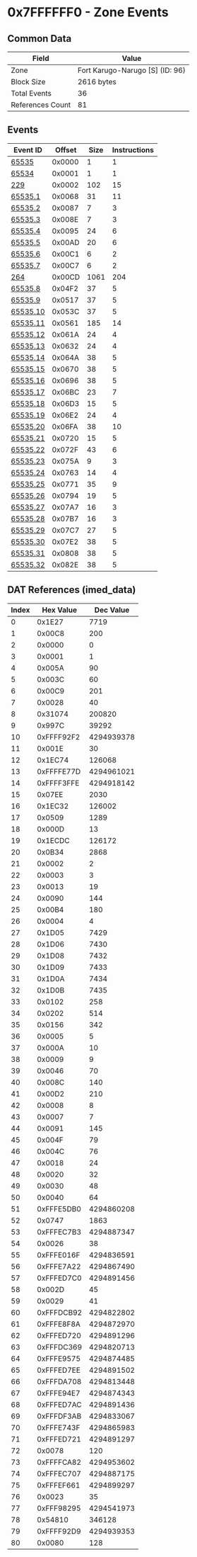 # 0x7FFFFFF0 - Zone Events

## Common Data

| Field            | Value                           |
|------------------|---------------------------------|
| Zone             | Fort Karugo-Narugo [S] (ID: 96) |
| Block Size       | 2616 bytes                      |
| Total Events     | 36                              |
| References Count | 81                              |

## Events

| Event ID                  | Offset   |   Size |   Instructions |
|---------------------------|----------|--------|----------------|
| [65535](./65535.md)       | 0x0000   |      1 |              1 |
| [65534](./65534.md)       | 0x0001   |      1 |              1 |
| [229](./229.md)           | 0x0002   |    102 |             15 |
| [65535.1](./65535.1.md)   | 0x0068   |     31 |             11 |
| [65535.2](./65535.2.md)   | 0x0087   |      7 |              3 |
| [65535.3](./65535.3.md)   | 0x008E   |      7 |              3 |
| [65535.4](./65535.4.md)   | 0x0095   |     24 |              6 |
| [65535.5](./65535.5.md)   | 0x00AD   |     20 |              6 |
| [65535.6](./65535.6.md)   | 0x00C1   |      6 |              2 |
| [65535.7](./65535.7.md)   | 0x00C7   |      6 |              2 |
| [264](./264.md)           | 0x00CD   |   1061 |            204 |
| [65535.8](./65535.8.md)   | 0x04F2   |     37 |              5 |
| [65535.9](./65535.9.md)   | 0x0517   |     37 |              5 |
| [65535.10](./65535.10.md) | 0x053C   |     37 |              5 |
| [65535.11](./65535.11.md) | 0x0561   |    185 |             14 |
| [65535.12](./65535.12.md) | 0x061A   |     24 |              4 |
| [65535.13](./65535.13.md) | 0x0632   |     24 |              4 |
| [65535.14](./65535.14.md) | 0x064A   |     38 |              5 |
| [65535.15](./65535.15.md) | 0x0670   |     38 |              5 |
| [65535.16](./65535.16.md) | 0x0696   |     38 |              5 |
| [65535.17](./65535.17.md) | 0x06BC   |     23 |              7 |
| [65535.18](./65535.18.md) | 0x06D3   |     15 |              5 |
| [65535.19](./65535.19.md) | 0x06E2   |     24 |              4 |
| [65535.20](./65535.20.md) | 0x06FA   |     38 |             10 |
| [65535.21](./65535.21.md) | 0x0720   |     15 |              5 |
| [65535.22](./65535.22.md) | 0x072F   |     43 |              6 |
| [65535.23](./65535.23.md) | 0x075A   |      9 |              3 |
| [65535.24](./65535.24.md) | 0x0763   |     14 |              4 |
| [65535.25](./65535.25.md) | 0x0771   |     35 |              9 |
| [65535.26](./65535.26.md) | 0x0794   |     19 |              5 |
| [65535.27](./65535.27.md) | 0x07A7   |     16 |              3 |
| [65535.28](./65535.28.md) | 0x07B7   |     16 |              3 |
| [65535.29](./65535.29.md) | 0x07C7   |     27 |              5 |
| [65535.30](./65535.30.md) | 0x07E2   |     38 |              5 |
| [65535.31](./65535.31.md) | 0x0808   |     38 |              5 |
| [65535.32](./65535.32.md) | 0x082E   |     38 |              5 |

## DAT References (imed_data)

|   Index | Hex Value   |   Dec Value |
|---------|-------------|-------------|
|       0 | 0x1E27      |        7719 |
|       1 | 0x00C8      |         200 |
|       2 | 0x0000      |           0 |
|       3 | 0x0001      |           1 |
|       4 | 0x005A      |          90 |
|       5 | 0x003C      |          60 |
|       6 | 0x00C9      |         201 |
|       7 | 0x0028      |          40 |
|       8 | 0x31074     |      200820 |
|       9 | 0x997C      |       39292 |
|      10 | 0xFFFF92F2  |  4294939378 |
|      11 | 0x001E      |          30 |
|      12 | 0x1EC74     |      126068 |
|      13 | 0xFFFFE77D  |  4294961021 |
|      14 | 0xFFFF3FFE  |  4294918142 |
|      15 | 0x07EE      |        2030 |
|      16 | 0x1EC32     |      126002 |
|      17 | 0x0509      |        1289 |
|      18 | 0x000D      |          13 |
|      19 | 0x1ECDC     |      126172 |
|      20 | 0x0B34      |        2868 |
|      21 | 0x0002      |           2 |
|      22 | 0x0003      |           3 |
|      23 | 0x0013      |          19 |
|      24 | 0x0090      |         144 |
|      25 | 0x00B4      |         180 |
|      26 | 0x0004      |           4 |
|      27 | 0x1D05      |        7429 |
|      28 | 0x1D06      |        7430 |
|      29 | 0x1D08      |        7432 |
|      30 | 0x1D09      |        7433 |
|      31 | 0x1D0A      |        7434 |
|      32 | 0x1D0B      |        7435 |
|      33 | 0x0102      |         258 |
|      34 | 0x0202      |         514 |
|      35 | 0x0156      |         342 |
|      36 | 0x0005      |           5 |
|      37 | 0x000A      |          10 |
|      38 | 0x0009      |           9 |
|      39 | 0x0046      |          70 |
|      40 | 0x008C      |         140 |
|      41 | 0x00D2      |         210 |
|      42 | 0x0008      |           8 |
|      43 | 0x0007      |           7 |
|      44 | 0x0091      |         145 |
|      45 | 0x004F      |          79 |
|      46 | 0x004C      |          76 |
|      47 | 0x0018      |          24 |
|      48 | 0x0020      |          32 |
|      49 | 0x0030      |          48 |
|      50 | 0x0040      |          64 |
|      51 | 0xFFFE5DB0  |  4294860208 |
|      52 | 0x0747      |        1863 |
|      53 | 0xFFFEC7B3  |  4294887347 |
|      54 | 0x0026      |          38 |
|      55 | 0xFFFE016F  |  4294836591 |
|      56 | 0xFFFE7A22  |  4294867490 |
|      57 | 0xFFFED7C0  |  4294891456 |
|      58 | 0x002D      |          45 |
|      59 | 0x0029      |          41 |
|      60 | 0xFFFDCB92  |  4294822802 |
|      61 | 0xFFFE8F8A  |  4294872970 |
|      62 | 0xFFFED720  |  4294891296 |
|      63 | 0xFFFDC369  |  4294820713 |
|      64 | 0xFFFE9575  |  4294874485 |
|      65 | 0xFFFED7EE  |  4294891502 |
|      66 | 0xFFFDA708  |  4294813448 |
|      67 | 0xFFFE94E7  |  4294874343 |
|      68 | 0xFFFED7AC  |  4294891436 |
|      69 | 0xFFFDF3AB  |  4294833067 |
|      70 | 0xFFFE743F  |  4294865983 |
|      71 | 0xFFFED721  |  4294891297 |
|      72 | 0x0078      |         120 |
|      73 | 0xFFFFCA82  |  4294953602 |
|      74 | 0xFFFEC707  |  4294887175 |
|      75 | 0xFFFEF661  |  4294899297 |
|      76 | 0x0023      |          35 |
|      77 | 0xFFF98295  |  4294541973 |
|      78 | 0x54810     |      346128 |
|      79 | 0xFFFF92D9  |  4294939353 |
|      80 | 0x0080      |         128 |
